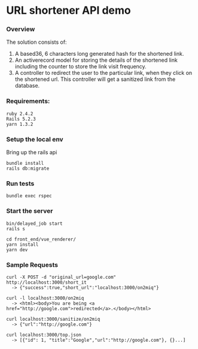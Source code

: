# URL shortener API demo

### Overview
The solution consists of:

1. A based36, 6 characters long generated hash for the shortened link.
2. An activerecord model for storing the details of the shortened link including the counter to store the link visit frequency.
3. A controller to redirect the user to the particular link, when they click on the shortened url. This controller will get a sanitized link from the database.

### Requirements:
```
ruby 2.4.2
Rails 5.2.3
yarn 1.3.2
```

### Setup the local env

Bring up the rails api
```
bundle install
rails db:migrate
```

### Run tests
```
bundle exec rspec
```

### Start the server
```
bin/delayed_job start
rails s

cd front_end/vue_renderer/
yarn install
yarn dev
```


### Sample Requests
```
curl -X POST -d "original_url=google.com" http://localhost:3000/short_it
  -> {"success":true,"short_url":"localhost:3000/on2miq"}

curl -l localhost:3000/on2miq
  -> <html><body>You are being <a href="http://google.com">redirected</a>.</body></html>

curl localhost:3000/sanitize/on2miq
  -> {"url":"http://google.com"}

curl localhost:3000/top.json
  -> [{"id": 1, "title":"Google","url":"http://google.com"}, {}...]
```